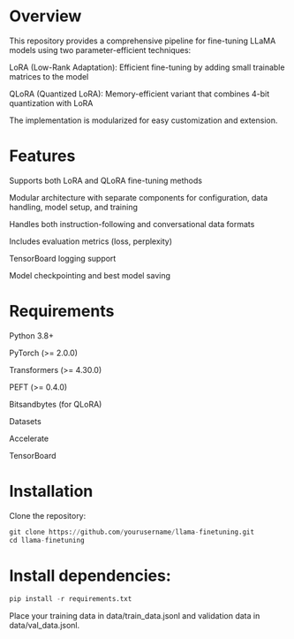 # Overview
This repository provides a comprehensive pipeline for fine-tuning LLaMA models using two parameter-efficient techniques:

LoRA (Low-Rank Adaptation): Efficient fine-tuning by adding small trainable matrices to the model

QLoRA (Quantized LoRA): Memory-efficient variant that combines 4-bit quantization with LoRA

The implementation is modularized for easy customization and extension.



# Features
Supports both LoRA and QLoRA fine-tuning methods

Modular architecture with separate components for configuration, data handling, model setup, and training

Handles both instruction-following and conversational data formats

Includes evaluation metrics (loss, perplexity)

TensorBoard logging support

Model checkpointing and best model saving


# Requirements
Python 3.8+

PyTorch (>= 2.0.0)

Transformers (>= 4.30.0)

PEFT (>= 0.4.0)

Bitsandbytes (for QLoRA)

Datasets

Accelerate

TensorBoard


# Installation
Clone the repository:
```python
git clone https://github.com/yourusername/llama-finetuning.git
cd llama-finetuning
```

# Install dependencies:
```python
pip install -r requirements.txt
```


Place your training data in data/train_data.jsonl and validation data in data/val_data.jsonl.
